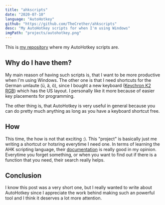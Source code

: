 ```yaml
---
title: "ahkscripts"
date: "2020-07-10"
language: "AutoHotkey"
github: "https://github.com/TheCrether/ahkscripts"
desc: "My AutoHotkey scripts for when I'm using Windows"
imgPath: "projects/autohotkey.png"
---
```


This is [my repository](https://github.com/TheCrether/ahkscripts) where my AutoHotkey scripts are.

## Why do I have them?

My main reason of having such scripts is, that I want to be more productive when I'm using Windows. The other one is that I need shortcuts for the German umlaute (ü, ä, ö), since I bought a new keyboard ([Keychron K2 RGB][1]) which has the US layout. I personally like it more because of easier key placements for programming.

The other thing is, that AutoHotkey is very useful in general because you can do pretty much anything as long as you have a keyboard shortcut free.

## How

This time, the how is not that exciting :). This "project" is basically just me writing a shortcut or hotsring everytime I need one. In terms of learning the AHK scripting language, their [documentation][2] is really good in my opinion. Everytime you forget something, or when you want to find out if there is a function that you need, their search really helps.

## Conclusion

I know this post was a very short one, but I really wanted to write about AutoHotkey since I appreciate the work behind making such an powerful tool and I think it deserves a lot more attention.

[1]: https://www.keychron.com/products/keychron-k2-wireless-mechanical-keyboard
[2]: https://www.autohotkey.com/docs/AutoHotkey.htm
